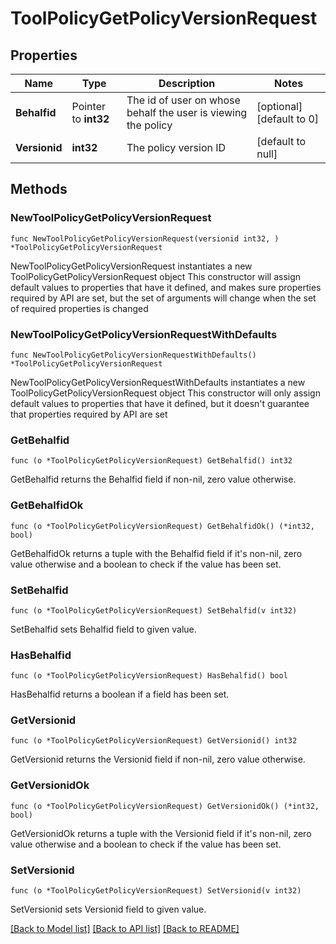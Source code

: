 # ToolPolicyGetPolicyVersionRequest

## Properties

Name | Type | Description | Notes
------------ | ------------- | ------------- | -------------
**Behalfid** | Pointer to **int32** | The id of user on whose behalf the user is viewing the policy | [optional] [default to 0]
**Versionid** | **int32** | The policy version ID | [default to null]

## Methods

### NewToolPolicyGetPolicyVersionRequest

`func NewToolPolicyGetPolicyVersionRequest(versionid int32, ) *ToolPolicyGetPolicyVersionRequest`

NewToolPolicyGetPolicyVersionRequest instantiates a new ToolPolicyGetPolicyVersionRequest object
This constructor will assign default values to properties that have it defined,
and makes sure properties required by API are set, but the set of arguments
will change when the set of required properties is changed

### NewToolPolicyGetPolicyVersionRequestWithDefaults

`func NewToolPolicyGetPolicyVersionRequestWithDefaults() *ToolPolicyGetPolicyVersionRequest`

NewToolPolicyGetPolicyVersionRequestWithDefaults instantiates a new ToolPolicyGetPolicyVersionRequest object
This constructor will only assign default values to properties that have it defined,
but it doesn't guarantee that properties required by API are set

### GetBehalfid

`func (o *ToolPolicyGetPolicyVersionRequest) GetBehalfid() int32`

GetBehalfid returns the Behalfid field if non-nil, zero value otherwise.

### GetBehalfidOk

`func (o *ToolPolicyGetPolicyVersionRequest) GetBehalfidOk() (*int32, bool)`

GetBehalfidOk returns a tuple with the Behalfid field if it's non-nil, zero value otherwise
and a boolean to check if the value has been set.

### SetBehalfid

`func (o *ToolPolicyGetPolicyVersionRequest) SetBehalfid(v int32)`

SetBehalfid sets Behalfid field to given value.

### HasBehalfid

`func (o *ToolPolicyGetPolicyVersionRequest) HasBehalfid() bool`

HasBehalfid returns a boolean if a field has been set.

### GetVersionid

`func (o *ToolPolicyGetPolicyVersionRequest) GetVersionid() int32`

GetVersionid returns the Versionid field if non-nil, zero value otherwise.

### GetVersionidOk

`func (o *ToolPolicyGetPolicyVersionRequest) GetVersionidOk() (*int32, bool)`

GetVersionidOk returns a tuple with the Versionid field if it's non-nil, zero value otherwise
and a boolean to check if the value has been set.

### SetVersionid

`func (o *ToolPolicyGetPolicyVersionRequest) SetVersionid(v int32)`

SetVersionid sets Versionid field to given value.



[[Back to Model list]](../README.md#documentation-for-models) [[Back to API list]](../README.md#documentation-for-api-endpoints) [[Back to README]](../README.md)


